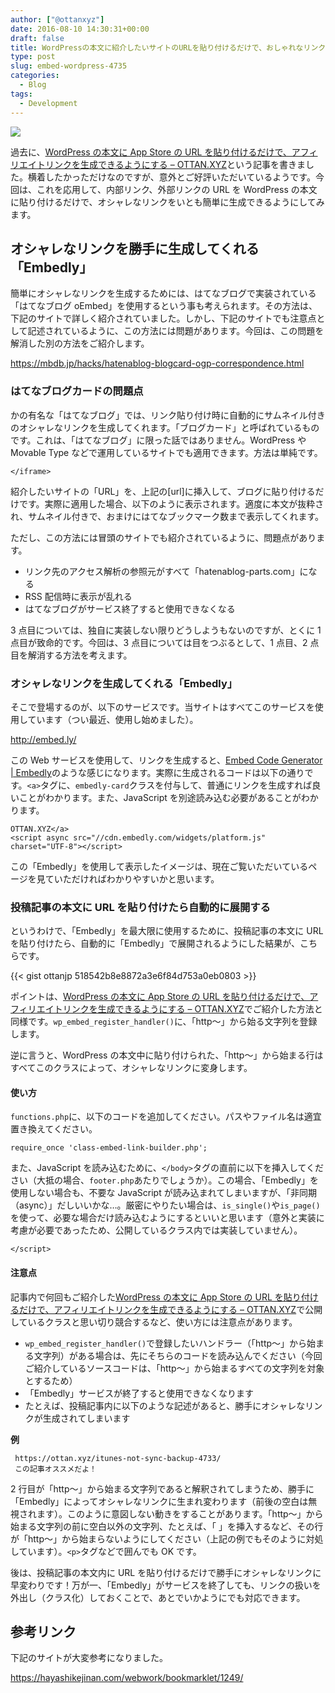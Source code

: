 ```yaml
---
author: ["@ottanxyz"]
date: 2016-08-10 14:30:31+00:00
draft: false
title: WordPressの本文に紹介したいサイトのURLを貼り付けるだけで、おしゃれなリンクを生成できるようにする
type: post
slug: embed-wordpress-4735
categories:
  - Blog
tags:
  - Development
---
```


![](/uploads/2016/08/160814-57aff06785bf2.png)

過去に、[WordPress の本文に App Store の URL を貼り付けるだけで、アフィリエイトリンクを生成できるようにする – OTTAN.XYZ](/posts/2016/05/wordpress-app-store-itunes-link-affiliate-6862/)という記事を書きました。横着したかっただけなのですが、意外とご好評いただいているようです。今回は、これを応用して、内部リンク、外部リンクの URL を WordPress の本文に貼り付けるだけで、オシャレなリンクをいとも簡単に生成できるようにしてみます。

## オシャレなリンクを勝手に生成してくれる「Embedly」

簡単にオシャレなリンクを生成するためには、はてなブログで実装されている「はてなブログ oEmbed」を使用するという事も考えられます。その方法は、下記のサイトで詳しく紹介されていました。しかし、下記のサイトでも注意点として記述されているように、この方法には問題があります。今回は、この問題を解消した別の方法をご紹介します。

https://mbdb.jp/hacks/hatenablog-blogcard-ogp-correspondence.html

### はてなブログカードの問題点

かの有名な「はてなブログ」では、リンク貼り付け時に自動的にサムネイル付きのオシャレなリンクを生成してくれます。「ブログカード」と呼ばれているものです。これは、「はてなブログ」に限った話ではありません。WordPress や Movable Type などで運用しているサイトでも適用できます。方法は単純です。

    </iframe>

紹介したいサイトの「URL」を、上記の[url]に挿入して、ブログに貼り付けるだけです。実際に適用した場合、以下のように表示されます。適度に本文が抜粋され、サムネイル付きで、おまけにはてなブックマーク数まで表示してくれます。

ただし、この方法には冒頭のサイトでも紹介されているように、問題点があります。

- リンク先のアクセス解析の参照元がすべて「hatenablog-parts.com」になる
- RSS 配信時に表示が乱れる
- はてなブログがサービス終了すると使用できなくなる

3 点目については、独自に実装しない限りどうしようもないのですが、とくに 1 点目が致命的です。今回は、3 点目については目をつぶるとして、1 点目、2 点目を解消する方法を考えます。

### オシャレなリンクを生成してくれる「Embedly」

そこで登場するのが、以下のサービスです。当サイトはすべてこのサービスを使用しています（つい最近、使用し始めました）。

http://embed.ly/

この Web サービスを使用して、リンクを生成すると、[Embed Code Generator | Embedly](http://embed.ly/code?url=http%3A%2F%2Fottan.xyz)のような感じになります。実際に生成されるコードは以下の通りです。`<a>`タグに、`embedly-card`クラスを付与して、普通にリンクを生成すれば良いことがわかります。また、JavaScript を別途読み込む必要があることがわかります。

    OTTAN.XYZ</a>
    <script async src="//cdn.embedly.com/widgets/platform.js" charset="UTF-8"></script>

この「Embedly」を使用して表示したイメージは、現在ご覧いただいているページを見ていただければわかりやすいかと思います。

### 投稿記事の本文に URL を貼り付けたら自動的に展開する

というわけで、「Embedly」を最大限に使用するために、投稿記事の本文に URL を貼り付けたら、自動的に「Embedly」で展開されるようにした結果が、こちらです。

{{< gist ottanjp 518542b8e8872a3e6f84d753a0eb0803 >}}

ポイントは、[WordPress の本文に App Store の URL を貼り付けるだけで、アフィリエイトリンクを生成できるようにする – OTTAN.XYZ](/posts/2016/05/wordpress-app-store-itunes-link-affiliate-6862/)でご紹介した方法と同様です。`wp_embed_register_handler()`に、「http〜」から始る文字列を登録します。

逆に言うと、WordPress の本文中に貼り付けられた、「http〜」から始まる行はすべてこのクラスによって、オシャレなリンクに変身します。

#### 使い方

`functions.php`に、以下のコードを追加してください。パスやファイル名は適宜置き換えてください。

    require_once 'class-embed-link-builder.php';

また、JavaScript を読み込むために、`</body>`タグの直前に以下を挿入してください（大抵の場合、`footer.php`あたりでしょうか）。この場合、「Embedly」を使用しない場合も、不要な JavaScript が読み込まれてしまいますが、「非同期（async）」だしいいかな…。厳密にやりたい場合は、`is_single()`や`is_page()`を使って、必要な場合だけ読み込むようにするといいと思います（意外と実装に考慮が必要であったため、公開しているクラス内では実装していません）。

    </script>

#### 注意点

記事内で何回もご紹介した[WordPress の本文に App Store の URL を貼り付けるだけで、アフィリエイトリンクを生成できるようにする – OTTAN.XYZ](/posts/2016/05/wordpress-app-store-itunes-link-affiliate-6862/)で公開しているクラスと思い切り競合するなど、使い方には注意点があります。

- `wp_embed_register_handler()`で登録したいハンドラー（「http〜」から始まる文字列）がある場合は、先にそちらのコードを読み込んでください（今回ご紹介しているソースコードは、「http〜」から始まるすべての文字列を対象とするため）
- 「Embedly」サービスが終了すると使用できなくなります
- たとえば、投稿記事内に以下のような記述があると、勝手にオシャレなリンクが生成されてしまいます

**例**

     https://ottan.xyz/itunes-not-sync-backup-4733/
     この記事オススメだよ！

2 行目が「http〜」から始まる文字列であると解釈されてしまうため、勝手に「Embedly」によってオシャレなリンクに生まれ変わります（前後の空白は無視されます）。このように意図しない動きをすることがあります。「http〜」から始まる文字列の前に空白以外の文字列、たとえば、「&nbsp;」を挿入するなど、その行が「http〜」から始まらないようにしてください（上記の例でもそのように対処しています）。`<p>`タグなどで囲んでも OK です。

後は、投稿記事の本文内に URL を貼り付けるだけで勝手にオシャレなリンクに早変わりです！万が一、「Embedly」がサービスを終了しても、リンクの扱いを外出し（クラス化）しておくことで、あとでいかようにでも対応できます。

## 参考リンク

下記のサイトが大変参考になりました。

https://hayashikejinan.com/webwork/bookmarklet/1249/
